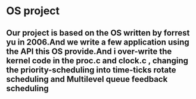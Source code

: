 # OS project
## Our project is based on the OS written by forrest yu in 2006.And we write a few application using the API this OS provide.And i over-write the kernel code in the proc.c and clock.c , changing the priority-scheduling into time-ticks rotate scheduling and Multilevel queue feedback scheduling
